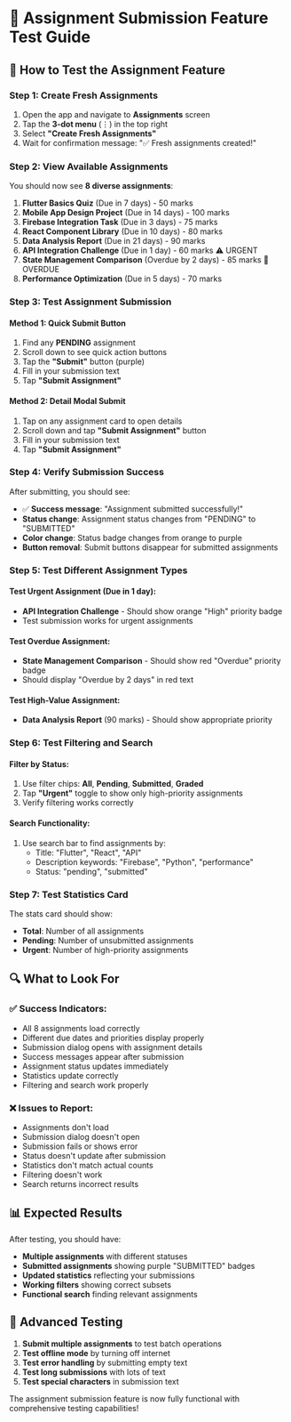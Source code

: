 # 📝 Assignment Submission Feature Test Guide

## 🎯 How to Test the Assignment Feature

### Step 1: Create Fresh Assignments
1. Open the app and navigate to **Assignments** screen
2. Tap the **3-dot menu** (⋮) in the top right
3. Select **"Create Fresh Assignments"**
4. Wait for confirmation message: "✅ Fresh assignments created!"

### Step 2: View Available Assignments
You should now see **8 diverse assignments**:

1. **Flutter Basics Quiz** (Due in 7 days) - 50 marks
2. **Mobile App Design Project** (Due in 14 days) - 100 marks  
3. **Firebase Integration Task** (Due in 3 days) - 75 marks
4. **React Component Library** (Due in 10 days) - 80 marks
5. **Data Analysis Report** (Due in 21 days) - 90 marks
6. **API Integration Challenge** (Due in 1 day) - 60 marks ⚠️ URGENT
7. **State Management Comparison** (Overdue by 2 days) - 85 marks 🔴 OVERDUE
8. **Performance Optimization** (Due in 5 days) - 70 marks

### Step 3: Test Assignment Submission

#### Method 1: Quick Submit Button
1. Find any **PENDING** assignment
2. Scroll down to see quick action buttons
3. Tap the **"Submit"** button (purple)
4. Fill in your submission text
5. Tap **"Submit Assignment"**

#### Method 2: Detail Modal Submit
1. Tap on any assignment card to open details
2. Scroll down and tap **"Submit Assignment"** button
3. Fill in your submission text
4. Tap **"Submit Assignment"**

### Step 4: Verify Submission Success
After submitting, you should see:
- ✅ **Success message**: "Assignment submitted successfully!"
- **Status change**: Assignment status changes from "PENDING" to "SUBMITTED"
- **Color change**: Status badge changes from orange to purple
- **Button removal**: Submit buttons disappear for submitted assignments

### Step 5: Test Different Assignment Types

#### Test Urgent Assignment (Due in 1 day):
- **API Integration Challenge** - Should show orange "High" priority badge
- Test submission works for urgent assignments

#### Test Overdue Assignment:
- **State Management Comparison** - Should show red "Overdue" priority badge
- Should display "Overdue by 2 days" in red text

#### Test High-Value Assignment:
- **Data Analysis Report** (90 marks) - Should show appropriate priority

### Step 6: Test Filtering and Search

#### Filter by Status:
1. Use filter chips: **All**, **Pending**, **Submitted**, **Graded**
2. Tap **"Urgent"** toggle to show only high-priority assignments
3. Verify filtering works correctly

#### Search Functionality:
1. Use search bar to find assignments by:
   - Title: "Flutter", "React", "API"
   - Description keywords: "Firebase", "Python", "performance"
   - Status: "pending", "submitted"

### Step 7: Test Statistics Card
The stats card should show:
- **Total**: Number of all assignments
- **Pending**: Number of unsubmitted assignments  
- **Urgent**: Number of high-priority assignments

## 🔍 What to Look For

### ✅ Success Indicators:
- All 8 assignments load correctly
- Different due dates and priorities display properly
- Submission dialog opens with assignment details
- Success messages appear after submission
- Assignment status updates immediately
- Statistics update correctly
- Filtering and search work properly

### ❌ Issues to Report:
- Assignments don't load
- Submission dialog doesn't open
- Submission fails or shows error
- Status doesn't update after submission
- Statistics don't match actual counts
- Filtering doesn't work
- Search returns incorrect results

## 📊 Expected Results

After testing, you should have:
- **Multiple assignments** with different statuses
- **Submitted assignments** showing purple "SUBMITTED" badges
- **Updated statistics** reflecting your submissions
- **Working filters** showing correct subsets
- **Functional search** finding relevant assignments

## 🚀 Advanced Testing

1. **Submit multiple assignments** to test batch operations
2. **Test offline mode** by turning off internet
3. **Test error handling** by submitting empty text
4. **Test long submissions** with lots of text
5. **Test special characters** in submission text

The assignment submission feature is now fully functional with comprehensive testing capabilities!